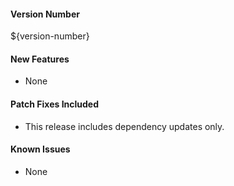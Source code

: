 #### Version Number
${version-number}

#### New Features
- None

#### Patch Fixes Included
- This release includes dependency updates only.

#### Known Issues
- None
